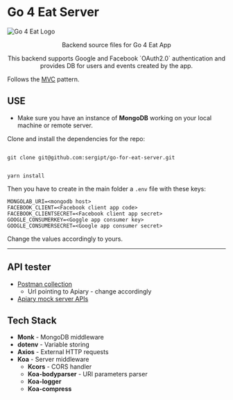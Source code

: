 
# Go 4 Eat Server
![Go 4 Eat Logo](https://github.com/sergipt/go-for-eat-server/tree/feature/documentation/assets/logoGreenBG.png)


<p align="center">
Backend source files for Go 4 Eat App
</p>

<p align="center">
This backend supports Google and Facebook `OAuth2.0` authentication and provides DB for users and events
created by the app.
</p>

Follows the [MVC](https://en.wikipedia.org/wiki/Model%E2%80%93view%E2%80%93controller) pattern.


## USE

+ Make sure you have an instance of **MongoDB** working on your local machine or remote server.

Clone and install the dependencies for the repo:

<code>
git clone git@github.com:sergipt/go-for-eat-server.git

yarn install
</code>

Then you have to create in the main folder a `.env` file with these keys:

```
MONGOLAB_URI=<mongodb host>
FACEBOOK_CLIENT=<Facebook client app code>
FACEBOOK_CLIENTSECRET=<Facebook client app secret>
GOOGLE_CONSUMERKEY=<Goggle app consumer key>
GOOGLE_CONSUMERSECRET=<Google app consumer secret>
```
Change the values accordingly to yours.

***
## API tester

+ [Postman collection](https://www.getpostman.com/collections/fe388c40163fa169bada)
  + Url pointing to Apiary - change accordingly
+ [Apiary mock server APIs](https://go4eat.docs.apiary.io/#reference)

## Tech Stack

+ **Monk** - MongoDB middleware
+ **dotenv** - Variable storing
+ **Axios** - External HTTP requests
+ **Koa** - Server middleware
  + **Kcors** - CORS handler
  + **Koa-bodyparser** - URI parameters parser
  + **Koa-logger**
  + **Koa-compress**
